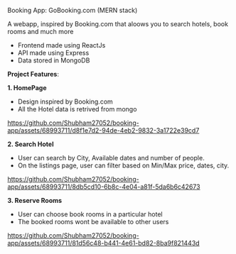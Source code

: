 Booking App: GoBooking.com (MERN stack)

A webapp, inspired by Booking.com that aloows you to search hotels, book rooms and much more

- Frontend made using ReactJs
- API made using Express
- Data stored in MongoDB


<b>Project Features</b>:

<b>1. HomePage</b>
- Design inspired by Booking.com
- All the Hotel data is retrived from mongo

https://github.com/Shubham27052/booking-app/assets/68993711/d8f1e7d2-94de-4eb2-9832-3a1722e39cd7


<b>2. Search Hotel</b>
- User can search by City, Available dates and number of people.
- On the listings page, user can filter based on Min/Max price, dates, city.
  
https://github.com/Shubham27052/booking-app/assets/68993711/8db5cd10-6b8c-4e04-a81f-5da6b6c42673


<b>3. Reserve Rooms</b>
- User can choose book rooms in a particular hotel
- The booked rooms wont be available to other users

https://github.com/Shubham27052/booking-app/assets/68993711/81d56c48-b441-4e61-bd82-8ba9f821443d



